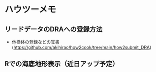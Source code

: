 # ハウツーメモ

## リードデータのDRAへの登録方法
- 他検体の登録などの覚書(https://github.com/akihirao/how2cook/tree/main/how2submit_DRA)

## Rでの海底地形表示（近日アップ予定）
